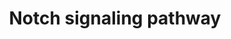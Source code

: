 ---
annotations:
- type: Pathway Ontology
  value: Notch signaling pathway
authors:
- 169.230.77.174
- MaintBot
- Thomas
- Ddigles
- Mkutmon
- Egonw
- Khanspers
- Eweitz
description: The Notch signaling pathway is an evolutionarily conserved, intercellular
  signaling mechanism essential for proper embryonic development in all metazoan organisms
  in the Animal kingdom. The Notch proteins (Notch1-Notch4 in vertebrates) are single-pass
  receptors that are activated by the Delta (or Delta-like) and Jagged/Serrate families
  of membrane-bound ligands. They are transported to the plasma membrane as cleaved,
  but otherwise intact polypeptides. Interaction with ligand leads to two additional
  proteolytic cleavages that liberate the Notch intracellular domain (NICD) from the
  plasma membrane. The NICD translocates to the nucleus, where it forms a complex
  with the DNA binding protein CSL, displacing a histone deacetylase (HDAc)-co-repressor
  (CoR) complex from CSL. Components of an activation complex, such as MAML1 and histone
  acetyltransferases (HATs), are recruited to the NICD-CSL complex, leading to the
  transcriptional activation of Notch target genes.
last-edited: 2021-05-23
organisms:
- Mus musculus
redirect_from:
- /index.php/Pathway:WP29
- /instance/WP29
schema-jsonld:
- '@context': https://schema.org/
  '@id': https://wikipathways.github.io/pathways/WP29.html
  '@type': Dataset
  creator:
    '@type': Organization
    name: WikiPathways
  description: The Notch signaling pathway is an evolutionarily conserved, intercellular
    signaling mechanism essential for proper embryonic development in all metazoan
    organisms in the Animal kingdom. The Notch proteins (Notch1-Notch4 in vertebrates)
    are single-pass receptors that are activated by the Delta (or Delta-like) and
    Jagged/Serrate families of membrane-bound ligands. They are transported to the
    plasma membrane as cleaved, but otherwise intact polypeptides. Interaction with
    ligand leads to two additional proteolytic cleavages that liberate the Notch intracellular
    domain (NICD) from the plasma membrane. The NICD translocates to the nucleus,
    where it forms a complex with the DNA binding protein CSL, displacing a histone
    deacetylase (HDAc)-co-repressor (CoR) complex from CSL. Components of an activation
    complex, such as MAML1 and histone acetyltransferases (HATs), are recruited to
    the NICD-CSL complex, leading to the transcriptional activation of Notch target
    genes.
  keywords:
  - CIR
  - GCN5L2
  - SKIP
  - Dtx4
  - Maml3
  - Ncstn
  - Aph1a
  - Dvl3
  - Psen1
  - Ctbp2
  - Psen2
  - Dtx2
  - Numbl
  - Hes1
  - Notch4
  - Dvl1
  - Dll4
  - Jag2
  - Dtx3
  - Dll3
  - Adam17
  - LOC330129
  - Hdac2
  - Notch2
  - Ctbp1
  - Hes5
  - Dtx3l
  - Crebbp
  - Mfng
  - Jag1
  - Notch3
  - Lfng
  - Hdac1
  - Dtx1
  - Aph1b
  - Tnf
  - Dvl2
  - PCAF
  - Ncor2
  - RBP-J
  - RBPSUHL
  - Dll1
  - Numb
  - Maml1
  - Rfng
  - Notch1
  - Ptcra
  license: CC0
  name: Notch signaling pathway
seo: CreativeWork
title: Notch signaling pathway
wpid: WP29
---